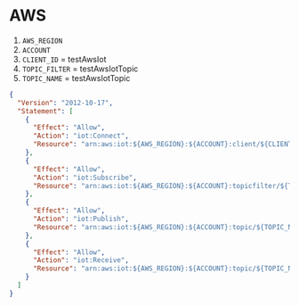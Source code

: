 # AWS

1. `AWS_REGION`
2. `ACCOUNT`
3. `CLIENT_ID` = testAwsIot
3. `TOPIC_FILTER` = testAwsIotTopic
4. `TOPIC_NAME` = testAwsIotTopic

```json
{
  "Version": "2012-10-17",
  "Statement": [
    {
      "Effect": "Allow",
      "Action": "iot:Connect",
      "Resource": "arn:aws:iot:${AWS_REGION}:${ACCOUNT}:client/${CLIENT_ID}"
    },
    {
      "Effect": "Allow",
      "Action": "iot:Subscribe",
      "Resource": "arn:aws:iot:${AWS_REGION}:${ACCOUNT}:topicfilter/${TOPIC_FILTER}"
    },
    {
      "Effect": "Allow",
      "Action": "iot:Publish",
      "Resource": "arn:aws:iot:${AWS_REGION}:${ACCOUNT}:topic/${TOPIC_NAME}"
    },
    {
      "Effect": "Allow",
      "Action": "iot:Receive",
      "Resource": "arn:aws:iot:${AWS_REGION}:${ACCOUNT}:topic/${TOPIC_NAME}"
    }
  ]
}
```
